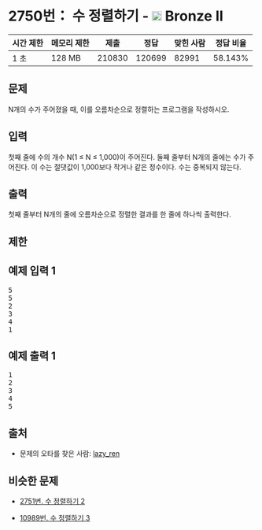# 2750번： 수 정렬하기 - <img src="https://static.solved.ac/tier_small/4.svg" style="height:20px" /> Bronze II



| 시간 제한 | 메모리 제한 | 제출 | 정답 | 맞힌 사람 | 정답 비율 |
| --- | --- | --- | --- | --- | --- |
| 1 초 | 128 MB | 210830 | 120699 | 82991 | 58.143% |
## 문제

N개의 수가 주어졌을 때, 이를 오름차순으로 정렬하는 프로그램을 작성하시오.

## 입력

첫째 줄에 수의 개수 N(1 ≤ N ≤ 1,000)이 주어진다. 둘째 줄부터 N개의 줄에는 수가 주어진다. 이 수는 절댓값이 1,000보다 작거나 같은 정수이다. 수는 중복되지 않는다.

## 출력

첫째 줄부터 N개의 줄에 오름차순으로 정렬한 결과를 한 줄에 하나씩 출력한다.

## 제한

## 예제 입력 1

<pre>5
5
2
3
4
1
</pre>
## 예제 출력 1

<pre>1
2
3
4
5
</pre>
## 출처

- 문제의 오타를 찾은 사람: [lazy_ren](/user/lazy_ren)

## 비슷한 문제

- [2751번. 수 정렬하기 2](/problem/2751)

- [10989번. 수 정렬하기 3](/problem/10989)